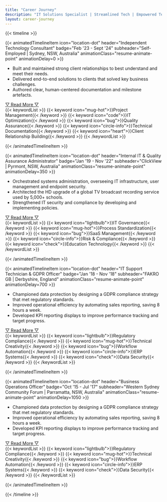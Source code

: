 ```yaml
---
title: "Career Journey"
description: "IT Solutions Specialist | Streamlined Tech | Empowered Teams | Secured Solutions"
layout: career-journey
---
```


{{< timeline >}}

{{< animatedTimelineItem icon="location-dot" header="Independent Technology Consultant" badge="Feb '23 - Sept '24" subheader="Self-Employed | Sydney, NSW, Australia" animationClass="resume-animate-point" animationDelay=0 >}}

<ul class="resume-animated-list">
<li style="--delay: 50ms">Built and maintained strong client relationships to best understand and meet their needs.</li>
<li style="--delay: 100ms">Delivered end-to-end solutions to clients that solved key business challenges.</li>
<li style="--delay: 150ms">Authored clear, human-centered documentation and milestone artefacts.</li>
</ul>
<div id="contentContainer">
<span id="more1" class="text-sm" style ="display:none">
<p>My time as an Independent Technology Consultant was dedicated to delivering tangible results for my clients through bespoke engagements. Whether it was delivering end-to-end projects or advising on strategy and policy, I always worked closely to understand my clients' needs, and delivered results that made sense to their business. I focused on ensuring that the solutions I provided fit their needs, were designed with security in mind, and that they had clear and practical technical documentation to support their ongoing use.</p>
<p>One standout project was when I helped one of my clients reduce their IT operating expenditure by over 80% through a systems review. This made a huge impact to their bottom-line and really emphasises the importance of right-sized solutions. With another client, I let the acceptance and regression testing of their web and mobile applications. I worked closely with their development teams to ensure that bugs were identified, triaged and resolved, and that all changes were compiled and documented in user-centric release note documents.</p>
<p>Through this time as a self-employed sole trader, I also needed to manage the organizational and administrative side of managing my work and relationships with clients. This included drafting contracts, handling invoicing and payments, scheduling work, and ensuring clear and constant communications with clients.</p>
</span>
<a href="javascript:showMore('1', true)" id="expandLink1" class="resume-animate-showmore" style="--delay: 200ms"> ▽ Read More ▽ </a>
<a href="javascript:showMore('1', false)" id="collapseLink1" style="display:none"> △ Hide △ </a>
<div class="resume-animate-showmore" style="--delay: 250ms">
{{< keywordList >}}
{{< keyword icon="mug-hot">}}Project Management{{< /keyword >}}
{{< keyword icon="code">}}IT Optimization{{< /keyword >}}
{{< keyword icon="bug">}}Quality Assurance{{< /keyword >}}
{{< keyword icon="circle-info">}}Technical Documentation{{< /keyword >}}
{{< keyword icon="heart">}}Client Relationship Building{{< /keyword >}}
{{< /keywordList >}}
</div>
</div>

{{< /animatedTimelineItem >}}

{{< animatedTimelineItem icon="location-dot" header="Internal IT & Quality Assurance Administrator" badge="Jan '19 - Nov '22" subheader="ClickView | Pyrmont, NSW, Australia" animationClass="resume-animate-point" animationDelay=350 >}}

<ul class="resume-animated-list">
<li style="--delay: 400ms">Orchestrated systems administration, overseeing IT infrastructure, user management and endpoint security.</li>
<li style="--delay: 450ms">Architected the HD upgrade of a global TV broadcast recording service used by 5,000+ schools.</li>
<li style="--delay: 500ms">Strengthened IT security and compliance by developing and implementing policies.</li>
</ul>
<div id="contentContainer">
<span id="more2" class="text-sm" style = "display:none">
<p>I was responsible for managing internal systems and infrastructure, ensuring day-to-day operations ran smoothly so the teams could focus on delivering world-class video education without being bogged down by technical hurdles. The endpoint environment primarily consisted of Windows and macOS laptops, along with an iOS mobile fleet, while the server infrastructure was split between on-premises Hyper-V clusters and AWS resources. One of my key focuses was ensuring site-to-site and client-to-site VPNs remained secure and stable as business needs evolved.</p>
<p>I managed and supported a wide array of platforms that empowered the enterprise, including Office365, Exchange Online, Entra ID SSO, Dialpad, Slack, and Zoom, team-specific tools like Jira, Monday.com, and Adobe Suite. I also managed security applications including CrowdStrike, 1Password, and OpenVPN ensuring a cybersecurity stance that was strong, yet low-impact to users. </p>
<p>In addition to administration, I played a key role in risk and compliance operations, overseeing ISO/IEC 27001 and Cyber Essentials Plus certifications. I conducted internal audits, developed and implemented technical and policy solutions, and worked closely with auditors and leadership to ensure a strong compliance and security posture.</p>
<p>I also led Quality Assurance for ClickView’s products, ensuring rigorous software testing processes were in place. By identifying and resolving bugs, standardizing QA practices, and publishing user-centric release notes, I helped ensure products met the highest standards of quality and usability.</p>
<p>One of the major project I led was the upgrade of an on-demand HD TV recording service, which provides 24/7 Free-To-Air recorded TV access to over 5,000 schools across Australia, New Zealand, and the United Kingdom. This involved the architecture and deployment of bespoke hardware stacks to multiple datacenter around the world and seamlessly cutting the services over to minimize any customer interruptions.</p>
<p>Finally, I helped the company adapt to evolving needs by transitioning from on-premises to cloud-hosted telephony (cutting costs by 40%), coordinating the shift to remote and hybrid work arrangements, and streamlining IT support by engaging a managed service provider. These projects helped to ensure that resources were scalable as the company continued to grow.</p>
</span>
<a href="javascript:showMore('2', true)" id="expandLink2" class="resume-animate-showmore" style="--delay: 550ms""> ▽ Read More ▽ </a>
<a href="javascript:showMore('2', false)" id="collapseLink2" style="display:none"> △ Hide △ </a>

<div class="resume-animate-showmore" style="--delay: 600ms">
{{< keywordList >}}
{{< keyword icon="lightbulb">}}IT Governance{{< /keyword >}}
{{< keyword icon="mug-hot">}}Process Standardization{{< /keyword >}}
{{< keyword icon="bug">}}SaaS Management{{< /keyword >}}
{{< keyword icon="circle-info">}}Risk & Compliance{{< /keyword >}}
{{< keyword icon="check">}}Education Technology{{< /keyword >}}
{{< /keywordList >}}
</div>
</div>

{{< /animatedTimelineItem >}}

{{< animatedTimelineItem icon="location-dot" header="IT Support Technician & GDPR Officer" badge="Jan '18 - Nov '18" subheader="FAKRO GB | Derbyshire, England" animationClass="resume-animate-point" animationDelay=700 >}}

<ul class="resume-animated-list">
<li style="--delay: 750ms">Championed data protection by designing a GDPR compliance strategy that met regulatory standards.</li>
<li style="--delay: 800ms">Improved operational efficiency by automating sales reporting, saving 8 hours a week.</li>
<li style="--delay: 850ms">Developed KPI reporting displays to improve performance tracking and target progress.</li>
</ul>
<div id="contentContainer">
<span id="more3" class="text-sm" style = "display:none">
<p>I managed the on-premises IT systems that supported FAKRO GB's day-to-day operations and provided technical support to their remote sales teams. My initial focus was assisting in the implementation and transition to a new enterprise resource planning (ERP) system - Kerridge CS K8 - while providing ongoing systems administration.</p>
<p>During my time with FAKRO GB, I developed tools to empower staff productivity across the organization. This included live KPI dashboards, and a proof-of-concept JavaScript mobile web app to measure roof pitch angles. I also automated the weekly sales reporting processes, saving 8 hours of work each week and improving accuracy by removing human errors.</p>
<p>Midway through my role, I led the company's preparation for the General Data Protection Regulation (GDPR). I conducted company-wide data flow audits, reviewed and updated policies, and ensured that the company met GDPR standards before the enforcement date. As the GDPR Officer, I was the subject matter expert for data protection matters in the organization, overseeing data subject access requests, advising on data processing procedures and ensuring ongoing compliance.</p>
</span>
<a href="javascript:showMore('3', true)" id="expandLink3" class="resume-animate-showmore" style="--delay: 900ms""> ▽ Read More ▽ </a>
<a href="javascript:showMore('3', false)" id="collapseLink3" style="display:none"> △ Hide △ </a>

<div class="resume-animate-showmore" style="--delay: 950ms">
{{< keywordList >}}
{{< keyword icon="lightbulb">}}Regulatory Compliance{{< /keyword >}}
{{< keyword icon="mug-hot">}}Technical Creativity{{< /keyword >}}
{{< keyword icon="bug">}}Workflow Automation{{< /keyword >}}
{{< keyword icon="circle-info">}}ERP Systems{{< /keyword >}}
{{< keyword icon="check">}}Data Security{{< /keyword >}}
{{< /keywordList >}}
</div>
</div>

{{< /animatedTimelineItem >}}

{{< animatedTimelineItem icon="location-dot" header="Business Operations Officer" badge="Oct '15 - Jul '17" subheader="Western Sydney Community Forum | Parramatta, NSW, Australia" animationClass="resume-animate-point" animationDelay=1050 >}}

<ul class="resume-animated-list">
<li style="--delay: 1100ms">Championed data protection by designing a GDPR compliance strategy that met regulatory standards.</li>
<li style="--delay: 1150ms">Improved operational efficiency by automating sales reporting, saving 8 hours a week.</li>
<li style="--delay: 1200ms">Developed KPI reporting displays to improve performance tracking and target progress.</li>
</ul>
<div id="contentContainer">
<span id="more4" class="text-sm" style = "display:none">
<p>I worked closely with the Western Sydney Community Forum executive team to develop to both the IT and Business Operations portfolios, as well as provide technical support and systems administration. My role focused on improving the overall IT infrastructure and driving modernization efforts, ensuring that staff felt empowered and confident in utilizing technology in their daily work.</p>
<p>One highlight was redeveloping the company website to bring its management in-house, providing greater control and flexibility over content updates and maintenance. I also led the rapid transition from an on-premises Exchange server to Exchange Online after a critical hardware failure, ensuring minimal disruption to operations.</p>
<p>I managed Active Directory, Exchange Online, and Office365 administration, user lifecycle provisioning, and day-to-day resolution of IT issues for staff and clients. Additionally, I implemented a data backup and recovery strategy to enhance the organization's security posture, ensuring that critical data was protected and easily recoverable in case of an incident.</p>
<p>Beyond technical responsibilities, I also provided in-house training and upskilling to staff and clients, empowering them better utilize of new and existing IT solutions. I also served as a technical advisor to the executive team, ensuring that projects were supported by appropriate IT infrastructure.</p>
</span>
<a href="javascript:showMore('4', true)" id="expandLink4" class="resume-animate-showmore" style="--delay: 1250ms""> ▽ Read More ▽ </a>
<a href="javascript:showMore('4', false)" id="collapseLink4" style="display:none"> △ Hide △ </a>

<div class="resume-animate-showmore" style="--delay: 1300ms">
{{< keywordList >}}
{{< keyword icon="lightbulb">}}Regulatory Compliance{{< /keyword >}}
{{< keyword icon="mug-hot">}}Technical Creativity{{< /keyword >}}
{{< keyword icon="bug">}}Workflow Automation{{< /keyword >}}
{{< keyword icon="circle-info">}}ERP Systems{{< /keyword >}}
{{< keyword icon="check">}}Data Security{{< /keyword >}}
{{< /keywordList >}}
</div>
</div>

{{< /animatedTimelineItem >}}

{{< /timeline >}}
